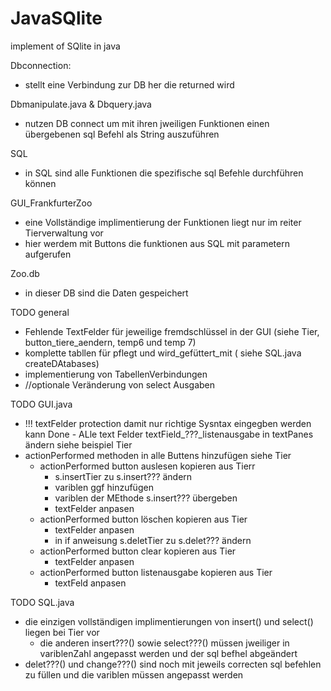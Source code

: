 # JavaSQlite
implement of SQlite in java

Dbconnection:
  - stellt eine Verbindung zur DB her die returned wird

Dbmanipulate.java & Dbquery.java
  - nutzen DB connect um mit ihren jweiligen Funktionen einen übergebenen sql Befehl als String auszuführen

SQL
  - in SQL sind alle Funktionen die spezifische sql Befehle durchführen können

GUI_FrankfurterZoo
  - eine Vollständige implimentierung der Funktionen liegt nur im reiter Tierverwaltung vor
  - hier werdem mit Buttons die funktionen aus SQL mit parametern aufgerufen

Zoo.db
  - in dieser DB sind die Daten gespeichert








TODO general
  - Fehlende TextFelder für jeweilige fremdschlüssel in der GUI (siehe Tier, button_tiere_aendern, temp6 und temp 7)
  - komplette tabllen für pflegt und wird_gefüttert_mit ( siehe SQL.java createDAtabases)
  - implementierung von TabellenVerbindungen
  - //optionale Veränderung von select Ausgaben

TODO GUI.java
  - !!! textFelder protection damit nur richtige Sysntax eingegben werden kann
Done  - ALle text Felder textField_???_listenausgabe in textPanes ändern siehe beispiel Tier
  - actionPerformed methoden in alle Buttens hinzufügen siehe Tier
    -  actionPerformed button auslesen kopieren aus Tierr
        -  s.insertTier zu s.insert??? ändern  
        -  variblen ggf hinzufügen
        -  variblen der MEthode s.insert??? übergeben
        -  textFelder anpasen 
    -  actionPerformed button löschen kopieren aus Tier
        - textFelder anpasen
        - in if anweisung s.deletTier zu s.delet??? ändern
    -  actionPerformed button clear kopieren aus Tier
        - textFelder anpasen  
    -  actionPerformed button listenausgabe kopieren aus Tier
        - textFeld anpasen 

TODO SQL.java
  - die einzigen vollständigen implimentierungen von insert() und select() liegen bei Tier vor
      - die anderen insert???() sowie select???() müssen jweiliger in variblenZahl angepasst werden und der sql befhel abgeändert
  - delet???() und change???() sind noch mit jeweils correcten sql befehlen zu füllen und die variblen müssen angepasst werden

